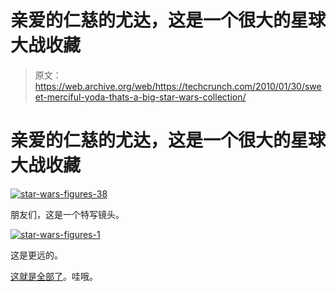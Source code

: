 # 亲爱的仁慈的尤达，这是一个很大的星球大战收藏

> 原文：<https://web.archive.org/web/https://techcrunch.com/2010/01/30/sweet-merciful-yoda-thats-a-big-star-wars-collection/>

# 亲爱的仁慈的尤达，这是一个很大的星球大战收藏

[![](img/b4881bb358703aff7ed4475c92842fc3.png "star-wars-figures-38")](https://web.archive.org/web/20230322164430/http://www.crunchgear.com/2010/01/30/sweet-merciful-yoda-thats-a-big-star-wars-collection/star-wars-figures-38/)

朋友们，这是一个特写镜头。

[![](img/ef9dfbbc88cd213949890b365f94f041.png "star-wars-figures-1")](https://web.archive.org/web/20230322164430/http://www.crunchgear.com/2010/01/30/sweet-merciful-yoda-thats-a-big-star-wars-collection/star-wars-figures-1/)

这是更远的。

[这就是全部了](https://web.archive.org/web/20230322164430/http://www.wackyowl.com/a-star-wars-fans-collection/)。哇哦。